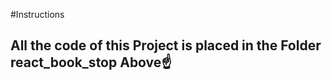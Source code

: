 #Instructions

<h2>All the code of this Project is placed in the Folder react_book_stop Above☝️</h2>
